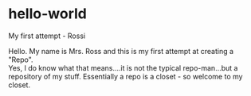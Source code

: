# hello-world
My first attempt - Rossi

Hello.  My name is Mrs. Ross and this is my first attempt at creating a "Repo".  
Yes, I do know what that means....it is not the typical repo-man...but a repository of my stuff.
  Essentially a repo is a closet - so welcome to my closet.
